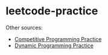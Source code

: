 # leetcode-practice

Other sources:
- [Competitive Programming Practice](https://github.com/a-tokyo/CP-Practice)
- [Dynamic Programming Practice](https://github.com/a-tokyo/dynamic-programming)
